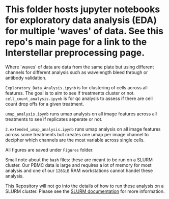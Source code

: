 # This folder hosts jupyter notebooks for exploratory data analysis (EDA) for multiple 'waves' of data. See this repo's main page for a link to the Interstellar preprocessing page.

Where 'waves' of data are data from the same plate but using different channels for different analysis such as wavelength bleed through or antibody validation.

```Exploratory_Data_Analysis.ipynb```
is for clustering of cells across all features. The goal is to aim to see if treatments cluster or not.
```cell_count_analysis.ipynb``` is for qc analysis to assess if there are cell count drop offs for a given treatment.

```umap_analysis.ipynb``` runs umap analysis on all image features across all treatments to see if replicates seperate or not.

```2.extended_umap_analysis.ipynb``` runs umap analysis on all image features across some treatments but creates one umap per image channel to decipher which channels are the most variable across single cells.

All figures are saved under `Figures` folder.


Small note about the `bash` files: these are meant to be run on a SLURM cluster.
Our PBMC data is large and requires a lot of memory for most analysis and one of our `128GiB` RAM workstations cannot handel these analysis.

This Repository will not go into the details of how to run these analysis on a SLURM cluster. Please see the [SLURM documentation](https://slurm.schedmd.com/documentation.html) for more information.

